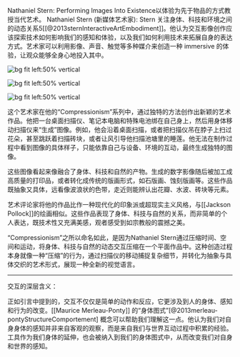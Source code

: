 Nathaniel Stern: Performing Images Into Existence以体验为先于物品的方式教授当代艺术。
Nathaniel Stern (新媒体艺术家): Stern 关注身体、科技和环境之间的动态关系5[[@2013sternInteractiveArtEmbodiment]]。他认为交互影像创作应该探索技术如何影响我们的感知和体验，以及我们如何利用技术来拓展自身的表达方式。艺术家可以利用影像、声音、触觉等多种媒介来创造一种 immersive 的体验，让观众能够全身心地投入其中。

![bg fit left:50% vertical](https://i.imgur.com/3OSxrsJ.webp)

![bg fit left:50% vertical](https://i.imgur.com/E4qAFSo.webp)

![bg fit left:50% vertical](https://i.imgur.com/Z127anf.webp)



这个艺术家在他的“Compressionism”系列中，通过独特的方法创作出新颖的艺术作品。他把一台桌面扫描仪、笔记本电脑和特殊电池绑在自己身上，然后用身体移动扫描仪来“生成”图像。例如，他会沿着桌面扫描，或者把扫描仪吊在脖子上扫过花朵，甚至跳跃着扫描砖块，或者让风引导他扫描池塘里的睡莲。他无法在制作过程中看到图像的具体样子，只能依靠自己与设备、环境的互动，最终生成独特的图像。

这些图像看起来像融合了身体、科技和自然的产物。生成的数字影像随后被加工成高质量的打印品，或者转化成传统的版画形式，如石版画、蚀刻版画等。这些作品既抽象又具体，远看像波浪状的色带，走近则能辨认出花瓣、水波、砖块等元素。

艺术评论家将他的作品比作一种现代化的印象派或超现实主义风格，与[[Jackson Pollock]]的绘画相似。这些作品表现了身体、科技与自然的关系，而非简单的个人表达，既技术性又充满美感，观者感受到如宗教般的震撼之美。

“Compressionism”之所以命名如此，是因为Nathaniel Stern通过压缩时间、空间和运动，将身体、科技与自然的动态交互压缩在一个平面作品中。这种创造过程本身就像一种“压缩”的行为，通过扫描仪的移动捕捉复杂细节，并转化为抽象与具体交织的艺术形式，展现一种全新的视觉语言。



---

交互的深层含义：

正如引言中提到的，交互不仅仅是简单的动作和反应，它更涉及到人的身体、感知和行为的改变。[[Maurice Merleau-Ponty]] 的“身体图式”[@2013merleau-pontyStructureComportement] 概念可以帮助我们理解这一点。他认为我们对自身身体的感知并非来自客观的观察，而是来自我们与世界互动过程中积累的经验。工具作为我们身体的延伸，也会被纳入到我们的身体图式中，从而改变我们对自身和世界的感知。